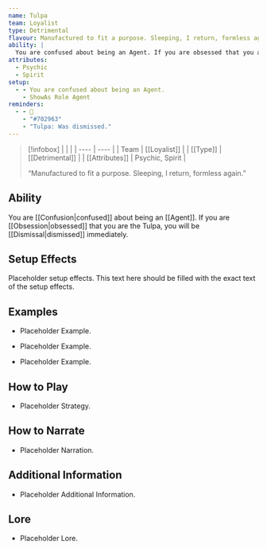 ```yaml
---
name: Tulpa
team: Loyalist
type: Detrimental
flavour: Manufactured to fit a purpose. Sleeping, I return, formless again.
ability: |
  You are confused about being an Agent. If you are obsessed that you are the Tulpa, you will be dismissed immediately.
attributes:
  - Psychic
  - Spirit
setup:
  - - You are confused about being an Agent.
    - ShowAs Role Agent
reminders:
  - - 💭
    - "#702963"
    - "Tulpa: Was dismissed."
---
```

> [!infobox]
> |  |  |
> | ---- | ---- |
> | Team | [[Loyalist]] |
> | [[Type]] | [[Detrimental]] |
> | [[Attributes]] | Psychic, Spirit |
> 
>  “Manufactured to fit a purpose. Sleeping, I return, formless again.”

## Ability
You are [[Confusion|confused]] about being an [[Agent]]. If you are [[Obsession|obsessed]] that you are the Tulpa, you will be [[Dismissal|dismissed]] immediately.

## Setup Effects
Placeholder setup effects. This text here should be filled with the exact text of the setup effects.

## Examples
- Placeholder Example.

- Placeholder Example.

- Placeholder Example.

## How to Play
- Placeholder Strategy.

## How to Narrate
- Placeholder Narration.

## Additional Information
- Placeholder Additional Information.

## Lore
- Placeholder Lore.